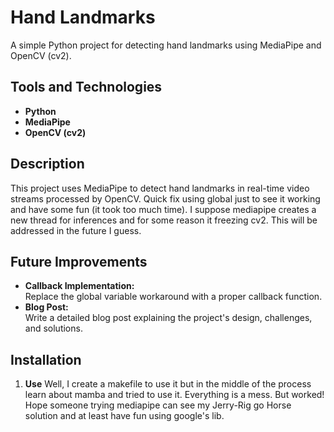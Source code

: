# Hand Landmarks

A simple Python project for detecting hand landmarks using MediaPipe and OpenCV (cv2).

## Tools and Technologies

- **Python**
- **MediaPipe**
- **OpenCV (cv2)**

## Description

This project uses MediaPipe to detect hand landmarks in real-time video streams processed by OpenCV. Quick fix using global just to see it working and have some fun (it took too much time). I suppose mediapipe creates a new thread for inferences and for some reason it freezing cv2. This will be addressed in the future I guess.

## Future Improvements

- **Callback Implementation:**  
  Replace the global variable workaround with a proper callback function.
- **Blog Post:**  
  Write a detailed blog post explaining the project's design, challenges, and solutions.

## Installation

1. **Use**
  Well, I create a makefile to use it but in the middle of the process learn about mamba and tried to use it. Everything is a mess. But worked!
  Hope someone trying mediapipe can see my Jerry-Rig go Horse solution and at least have fun using google's lib.

